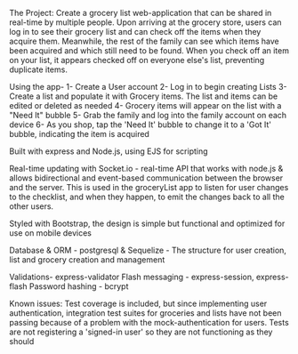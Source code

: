 The Project:
Create a grocery list web-application that can be shared in real-time by multiple people. Upon arriving at the grocery store, users can log in to see their grocery list and can check off the items when they acquire them. Meanwhile, the rest of the family can see which items have been acquired and which still need to be found. When you check off an item on your list, it appears checked off on everyone else's list, preventing duplicate items.


Using the app-
1- Create a User account
2- Log in to begin creating Lists 
3- Create a list and populate it with Grocery items. The list and items can be edited or deleted as needed
4- Grocery items will appear on the list with a "Need It" bubble
5- Grab the family and log into the family account on each device
6- As you shop, tap the 'Need It' bubble to change it to a 'Got It' bubble, indicating the item is acquired

Built with express and Node.js, using EJS for scripting

Real-time updating with Socket.io - real-time API that works with node.js & allows bidirectional and event-based communication between the browser and the server. This is used in the groceryList app to listen for user changes to the checklist, and when they happen, to emit the changes back to all the other users.

Styled with Bootstrap, the design is simple but functional and optimized for use on mobile devices

Database & ORM - postgresql & Sequelize - The structure for user creation, list and grocery creation and management 

Validations- express-validator
Flash messaging - express-session, express-flash
Password hashing - bcrypt

Known issues: Test coverage is included, but since implementing user authentication, integration test suites  for groceries and lists have not been passing because of a problem with the mock-authentication for users. Tests are not registering a 'signed-in user' so they are not functioning as they should